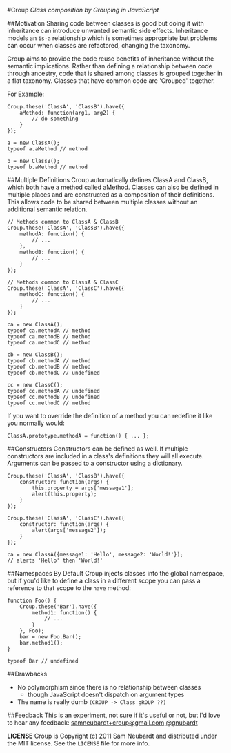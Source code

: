 #Croup
*Class composition by Grouping in JavaScript*

##Motivation
Sharing code between classes is good but doing it with inheritance can introduce
unwanted semantic side effects.  Inheritance models an `is-a` relationship which
is sometimes appropriate but problems can occur when classes are refactored,
changing the taxonomy.  


Croup aims to provide the code reuse benefits of inheritance without the
semantic implications.  Rather than defining a relationship between code through
ancestry, code that is shared among classes is grouped together in a flat
taxonomy.  Classes that have common code are 'Crouped' together.

For Example:

    Croup.these('ClassA', 'ClassB').have({
        aMethod: function(arg1, arg2) {
            // do something
        }
    });

    a = new ClassA();
    typeof a.aMethod // method

    b = new ClassB();
    typeof b.aMethod // method

##Multiple Definitions
Croup automatically defines ClassA and ClassB, which both have a method called
aMethod. Classes can also be defined in multiple places and are constructed as a
composition of their definitions.  This allows code to be shared between
multiple classes without an additional semantic relation.


    // Methods common to ClassA & ClassB
    Croup.these('ClassA', 'ClassB').have({
        methodA: function() {
            // ...
        },
        methodB: function() {
            // ...
        }
    });

    // Methods common to ClassA & ClassC
    Croup.these('ClassA', 'ClassC').have({
        methodC: function() {
            // ...
        }
    });

    ca = new ClassA();
    typeof ca.methodA // method
    typeof ca.methodB // method
    typeof ca.methodC // method

    cb = new ClassB();
    typeof cb.methodA // method
    typeof cb.methodB // method
    typeof cb.methodC // undefined

    cc = new ClassC();
    typeof cc.methodA // undefined
    typeof cc.methodB // undefined
    typeof cc.methodC // method

If you want to override the definition of a method you can redefine it like you
normally would:

    ClassA.prototype.methodA = function() { ... };


##Constructors
Constructors can be defined as well.  If multiple constructors are included in a
class's definitions they will all execute.  Arguments can be passed to a
constructor using a dictionary.

    
    Croup.these('ClassA', 'ClassB').have({
        constructor: function(args) {
            this.property = args['message1'];
            alert(this.property);
        }
    });

    Croup.these('ClassA', 'ClassC').have({
        constructor: function(args) {
            alert(args['message2']);
        }
    });

    ca = new ClassA({message1: 'Hello', message2: 'World!'});
    // alerts 'Hello' then 'World!'

##Namespaces
By Default Croup injects classes into the global namespace, but if you'd like to
define a class in a different scope you can pass a reference to that scope to
the `have` method:

    function Foo() {
        Croup.these('Bar').have({
            method1: function() {
                // ...
            }
        }, Foo);
        bar = new Foo.Bar();
        bar.method1();
    }
    
    typeof Bar // undefined

##Drawbacks
* No polymorphism since there is no relationship between classes
    * though JavaScript doesn't dispatch on argument types
* The name is really dumb `(CROUP -> Class gROUP ??)`

##Feedback
This is an experiment, not sure if it's useful or not, but I'd love to hear any feedback:
samneubardt+croup@gmail.com
[@gnubardt](http://twitter.com/gnubardt)

**LICENSE**
Croup is Copyright (c) 2011 Sam Neubardt and distributed under the MIT license.
See the `LICENSE` file for more info.
